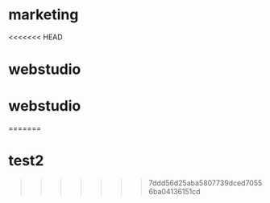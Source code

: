 # marketing
<<<<<<< HEAD
# webstudio
# webstudio
=======
# test2
>>>>>>> 7ddd56d25aba5807739dced70556ba04136151cd
